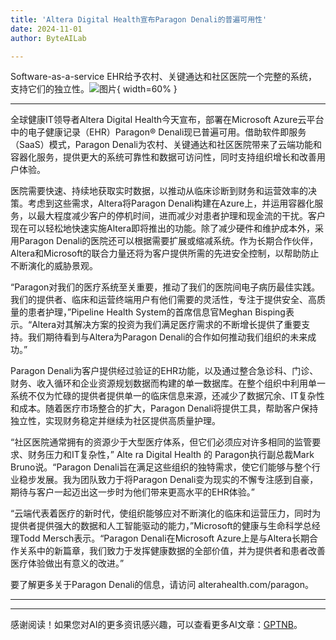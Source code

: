 ```yaml
---
title: 'Altera Digital Health宣布Paragon Denali的普遍可用性'
date: 2024-11-01
author: ByteAILab

---
```


Software-as-a-service EHR给予农村、关键通达和社区医院一个完整的系统，支持它们的独立性。![图片](https://ai-techpark.com/wp-content/uploads/2024/10/Altera-960x540.jpg){ width=60% }

---

全球健康IT领导者Altera Digital Health今天宣布，部署在Microsoft Azure云平台中的电子健康记录（EHR）Paragon® Denali现已普遍可用。借助软件即服务（SaaS）模式，Paragon Denali为农村、关键通达和社区医院带来了云端功能和容器化服务，提供更大的系统可靠性和数据可访问性，同时支持组织增长和改善用户体验。

医院需要快速、持续地获取实时数据，以推动从临床诊断到财务和运营效率的决策。考虑到这些需求，Altera将Paragon Denali构建在Azure上，并运用容器化服务，以最大程度减少客户的停机时间，进而减少对患者护理和现金流的干扰。客户现在可以轻松地快速实施Altera即将推出的功能。除了减少硬件和维护成本外，采用Paragon Denali的医院还可以根据需要扩展或缩减系统。作为长期合作伙伴，Altera和Microsoft的联合力量还将为客户提供所需的先进安全控制，以帮助防止不断演化的威胁景观。

“Paragon对我们的医疗系统至关重要，推动了我们的医院间电子病历最佳实践。我们的提供者、临床和运营终端用户有他们需要的灵活性，专注于提供安全、高质量的患者护理，”Pipeline Health System的首席信息官Meghan Bisping表示。“Altera对其解决方案的投资为我们满足医疗需求的不断增长提供了重要支持。我们期待看到与Altera为Paragon Denali的合作如何推动我们组织的未来成功。”

Paragon Denali为客户提供经过验证的EHR功能，以及通过整合急诊科、门诊、财务、收入循环和企业资源规划数据而构建的单一数据库。在整个组织中利用单一系统不仅为忙碌的提供者提供单一的临床信息来源，还减少了数据冗余、IT复杂性和成本。随着医疗市场整合的扩大，Paragon Denali将提供工具，帮助客户保持独立性，实现财务稳定并继续为社区提供高质量护理。

“社区医院通常拥有的资源少于大型医疗体系，但它们必须应对许多相同的监管要求、财务压力和IT复杂性，” Alte ra Digital Health 的 Paragon执行副总裁Mark Bruno说。“Paragon Denali旨在满足这些组织的独特需求，使它们能够与整个行业稳步发展。我为团队致力于将Paragon Denali变为现实的不懈专注感到自豪，期待与客户一起迈出这一步时为他们带来更高水平的EHR体验。”

“云端代表着医疗的新时代，使组织能够应对不断演化的临床和运营压力，同时为提供者提供强大的数据和人工智能驱动的能力，”Microsoft的健康与生命科学总经理Todd Mersch表示。“Paragon Denali在Microsoft Azure上是与Altera长期合作关系中的新篇章，我们致力于发挥健康数据的全部价值，并为提供者和患者改善医疗体验做出有意义的改进。”

要了解更多关于Paragon Denali的信息，请访问 alterahealth.com/paragon。

---
---
感谢阅读！如果您对AI的更多资讯感兴趣，可以查看更多AI文章：[GPTNB](https://gptnb.com)。